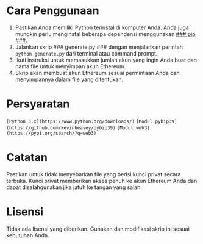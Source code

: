 # Cara Penggunaan
1. Pastikan Anda memiliki Python terinstal di komputer Anda. Anda juga mungkin perlu menginstal beberapa dependensi menggunakan [### pip ###](https://pip.pypa.io/en/stable/installation/).
2. Jalankan skrip ### generate.py ### dengan menjalankan perintah `python generate.py` dari terminal atau command prompt.
3. Ikuti instruksi untuk memasukkan jumlah akun yang ingin Anda buat dan nama file untuk menyimpan akun Ethereum.
4. Skrip akan membuat akun Ethereum sesuai permintaan Anda dan menyimpannya dalam file yang ditentukan.
   
# Persyaratan
` [Python 3.x](https://www.python.org/downloads/) `
` [Modul pybip39](https://github.com/kevinheavey/pybip39) `
` [Modul web3](https://pypi.org/search/?q=web3) `

# Catatan
Pastikan untuk tidak menyebarkan file yang berisi kunci privat secara terbuka. Kunci privat memberikan akses penuh ke akun Ethereum Anda dan dapat disalahgunakan jika jatuh ke tangan yang salah.

# Lisensi
Tidak ada lisensi yang diberikan. Gunakan dan modifikasi skrip ini sesuai kebutuhan Anda.
